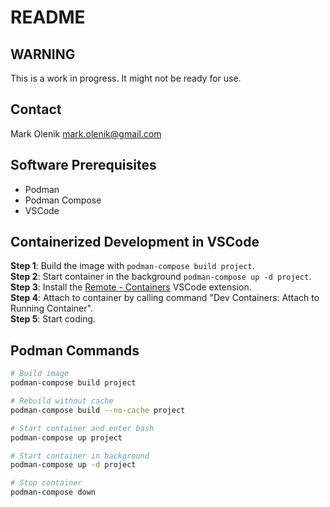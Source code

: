 # README

## WARNING
This is a work in progress.  It might not be ready for use.

## Contact
Mark Olenik <mark.olenik@gmail.com>

## Software Prerequisites
* Podman
* Podman Compose
* VSCode

## Containerized Development in VSCode
**Step 1**: Build the image with `podman-compose build project`.\
**Step 2**: Start container in the background `podman-compose up -d project`.\
**Step 3**: Install the [Remote - Containers](https://marketplace.visualstudio.com/items?itemName=ms-vscode-remote.remote-containers) VSCode extension.\
**Step 4**: Attach to container by calling command "Dev Containers: Attach to Running Container".\
**Step 5**: Start coding.

## Podman Commands
```bash
# Build image
podman-compose build project

# Rebuild without cache
podman-compose build --no-cache project

# Start container and enter bash
podman-compose up project

# Start container in background
podman-compose up -d project

# Stop container
podman-compose down

```